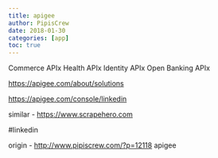 ```yaml
---
title: apigee
author: PipisCrew
date: 2018-01-30
categories: [app]
toc: true
---
```


Commerce APIx
Health APIx
Identity APIx
Open Banking APIx

https://apigee.com/about/solutions

https://apigee.com/console/linkedin

similar - https://www.scrapehero.com

#linkedin

origin - http://www.pipiscrew.com/?p=12118 apigee